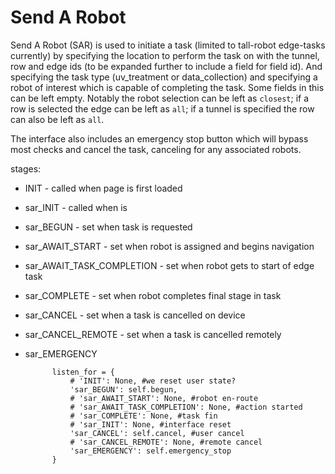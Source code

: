 # Send A Robot

Send A Robot (SAR) is used to initiate a task (limited to tall-robot edge-tasks currently) by specifying the location to perform the task on with the tunnel, row and edge ids (to be expanded further to include a field for field id). And specifying the task type (uv_treatment or data_collection) and specifying a robot of interest which is capable of completing the task. Some fields in this can be left empty. Notably the robot selection can be left as `closest`; if a row is selected the edge can be left as `all`; if a tunnel is specified the row can also be left as `all`.

The interface also includes an emergency stop button which will bypass most checks and cancel the task, canceling for any associated robots.

stages:
- INIT - called when page is first loaded
- sar_INIT - called when is 
- sar_BEGUN - set when task is requested
- sar_AWAIT_START - set when robot is assigned and begins navigation
- sar_AWAIT_TASK_COMPLETION - set when robot gets to start of edge task
- sar_COMPLETE - set when robot completes final stage in task
- sar_CANCEL - set when a task is cancelled on device
- sar_CANCEL_REMOTE - set when a task is cancelled remotely
- sar_EMERGENCY



            listen_for = {
                # 'INIT': None, #we reset user state?
                'sar_BEGUN': self.begun,
                # 'sar_AWAIT_START': None, #robot en-route
                # 'sar_AWAIT_TASK_COMPLETION': None, #action started
                # 'sar_COMPLETE': None, #task fin
                # 'sar_INIT': None, #interface reset
                'sar_CANCEL': self.cancel, #user cancel
                # 'sar_CANCEL_REMOTE': None, #remote cancel
                'sar_EMERGENCY': self.emergency_stop
            }